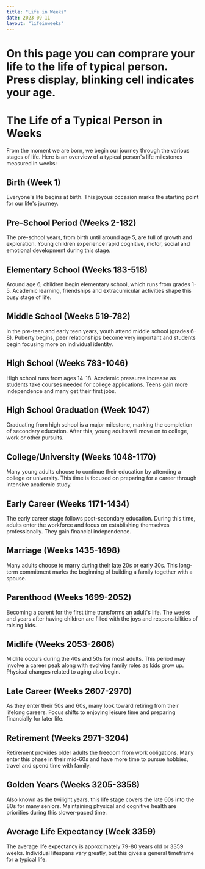 ```yaml
---
title: "Life in Weeks"
date: 2023-09-11
layout: "lifeinweeks"
---
```


# On this page you can comprare your life to the life of typical person. Press display, blinking cell indicates your age.

# The Life of a Typical Person in Weeks

From the moment we are born, we begin our journey through the various stages of life. Here is an overview of a typical person's life milestones measured in weeks:

## Birth (Week 1)
Everyone's life begins at birth. This joyous occasion marks the starting point for our life's journey.

## Pre-School Period (Weeks 2-182) 
The pre-school years, from birth until around age 5, are full of growth and exploration. Young children experience rapid cognitive, motor, social and emotional development during this stage.

## Elementary School (Weeks 183-518)
Around age 6, children begin elementary school, which runs from grades 1-5. Academic learning, friendships and extracurricular activities shape this busy stage of life. 

## Middle School (Weeks 519-782)
In the pre-teen and early teen years, youth attend middle school (grades 6-8). Puberty begins, peer relationships become very important and students begin focusing more on individual identity.

## High School (Weeks 783-1046)
High school runs from ages 14-18. Academic pressures increase as students take courses needed for college applications. Teens gain more independence and many get their first jobs.

## High School Graduation (Week 1047)
Graduating from high school is a major milestone, marking the completion of secondary education. After this, young adults will move on to college, work or other pursuits.

## College/University (Weeks 1048-1170)
Many young adults choose to continue their education by attending a college or university. This time is focused on preparing for a career through intensive academic study.

## Early Career (Weeks 1171-1434) 
The early career stage follows post-secondary education. During this time, adults enter the workforce and focus on establishing themselves professionally. They gain financial independence.

## Marriage (Weeks 1435-1698)
Many adults choose to marry during their late 20s or early 30s. This long-term commitment marks the beginning of building a family together with a spouse.

## Parenthood (Weeks 1699-2052)
Becoming a parent for the first time transforms an adult's life. The weeks and years after having children are filled with the joys and responsibilities of raising kids.

## Midlife (Weeks 2053-2606)
Midlife occurs during the 40s and 50s for most adults. This period may involve a career peak along with evolving family roles as kids grow up. Physical changes related to aging also begin.

## Late Career (Weeks 2607-2970)
As they enter their 50s and 60s, many look toward retiring from their lifelong careers. Focus shifts to enjoying leisure time and preparing financially for later life.

## Retirement (Weeks 2971-3204)
Retirement provides older adults the freedom from work obligations. Many enter this phase in their mid-60s and have more time to pursue hobbies, travel and spend time with family.

## Golden Years (Weeks 3205-3358)
Also known as the twilight years, this life stage covers the late 60s into the 80s for many seniors. Maintaining physical and cognitive health are priorities during this slower-paced time.

## Average Life Expectancy (Week 3359)
The average life expectancy is approximately 79-80 years old or 3359 weeks. Individual lifespans vary greatly, but this gives a general timeframe for a typical life.
